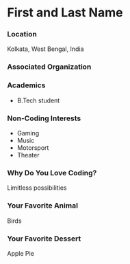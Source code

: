 # First and Last Name

### Location
Kolkata, West Bengal, India

### Associated Organization

### Academics
- B.Tech student

### Non-Coding Interests
- Gaming
- Music
- Motorsport
- Theater

### Why Do You Love Coding?
Limitless possibilities

### Your Favorite Animal
Birds

### Your Favorite Dessert
Apple Pie

